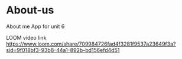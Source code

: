 # About-us
About me App for unit 6

LOOM video link 
https://www.loom.com/share/709984726fad4f3281f9537a23649f3a?sid=9f018bf3-93b8-44a1-892b-bd156efd4d51
